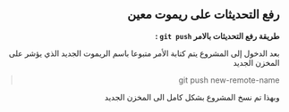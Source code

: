 ﻿



<div dir = rtl > 

## رفع التحديثات على ريموت معين


**طريقة رفع التحديثات بالامر `git push` :**

 بعد الدخول إلى المشروع يتم كتابة الأمر متبوعا باسم الريموت الجديد الذي يؤشر على المخزن الجديد 
<div dir = rtl > 

>  git push new-remote-name

</dir>
وبهذا تم نسخ المشروع بشكل كامل الى المخزن الجديد


</dir>




